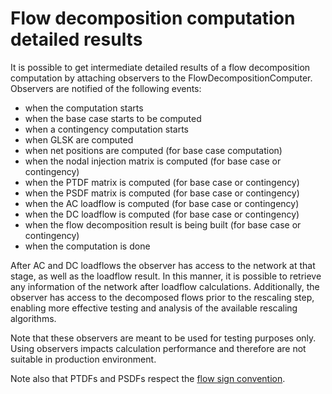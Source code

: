 # Flow decomposition computation detailed results

It is possible to get intermediate detailed results of a flow decomposition computation by attaching observers to the FlowDecompositionComputer.
Observers are notified of the following events:
* when the computation starts
* when the base case starts to be computed
* when a contingency computation starts
* when GLSK are computed
* when net positions are computed (for base case computation)
* when the nodal injection matrix is computed (for base case or contingency)
* when the PTDF matrix is computed (for base case or contingency)
* when the PSDF matrix is computed (for base case or contingency)
* when the AC loadflow is computed (for base case or contingency)
* when the DC loadflow is computed (for base case or contingency)
* when the flow decomposition result is being built (for base case or contingency)
* when the computation is done

After AC and DC loadflows the observer has access to the network at that stage, as well as the loadflow result.
In this manner, it is possible to retrieve any information of the network after loadflow 
calculations. Additionally, the observer has access to the decomposed flows prior to the 
rescaling step, enabling more effective testing and analysis of the available rescaling algorithms.

Note that these observers are meant to be used for testing purposes only.
Using observers impacts calculation performance and therefore are not suitable in production environment.

Note also that PTDFs and PSDFs respect the [flow sign convention](../flow_decomposition/flow-decomposition-outputs.md#flow-sign-conventions).
